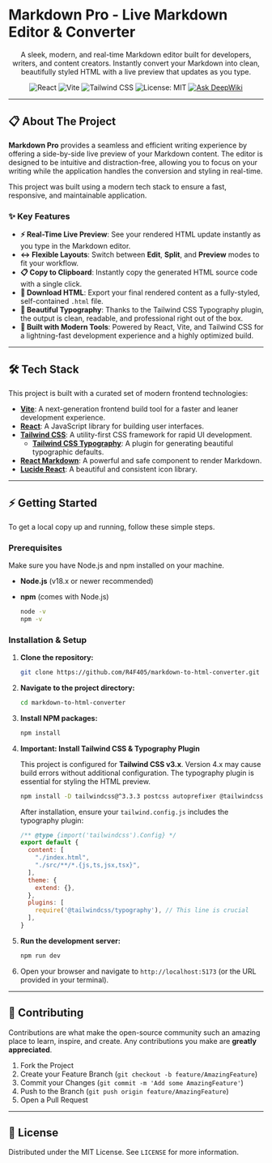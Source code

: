 # Markdown Pro - Live Markdown Editor & Converter

<p align="center">
  A sleek, modern, and real-time Markdown editor built for developers, writers, and content creators. Instantly convert your Markdown into clean, beautifully styled HTML with a live preview that updates as you type.
</p>

<p align="center">
  <img src="https://img.shields.io/badge/React-18.2.0-61DAFB?logo=react" alt="React">
  <img src="https://img.shields.io/badge/Vite-5.2.0-646CFF?logo=vite" alt="Vite">
  <img src="https://img.shields.io/badge/Tailwind_CSS-3.x-38B2AC?logo=tailwind-css" alt="Tailwind CSS">
  <img src="https://img.shields.io/badge/License-MIT-yellow.svg" alt="License: MIT">
  <a href="https://deepwiki.com/R4F405/markdown-to-html-converter"><img src="https://deepwiki.com/badge.svg" alt="Ask DeepWiki"></a>

</p>

---

## 📋 About The Project

**Markdown Pro** provides a seamless and efficient writing experience by offering a side-by-side live preview of your Markdown content. The editor is designed to be intuitive and distraction-free, allowing you to focus on your writing while the application handles the conversion and styling in real-time.

This project was built using a modern tech stack to ensure a fast, responsive, and maintainable application.

### ✨ Key Features

* **⚡ Real-Time Live Preview**: See your rendered HTML update instantly as you type in the Markdown editor.
* **↔️ Flexible Layouts**: Switch between **Edit**, **Split**, and **Preview** modes to fit your workflow.
* **📋 Copy to Clipboard**: Instantly copy the generated HTML source code with a single click.
* **💾 Download HTML**: Export your final rendered content as a fully-styled, self-contained `.html` file.
* **💅 Beautiful Typography**: Thanks to the Tailwind CSS Typography plugin, the output is clean, readable, and professional right out of the box.
* **🚀 Built with Modern Tools**: Powered by React, Vite, and Tailwind CSS for a lightning-fast development experience and a highly optimized build.

---

## 🛠️ Tech Stack

This project is built with a curated set of modern frontend technologies:

* **[Vite](https://vitejs.dev/)**: A next-generation frontend build tool for a faster and leaner development experience.
* **[React](https://reactjs.org/)**: A JavaScript library for building user interfaces.
* **[Tailwind CSS](https://tailwindcss.com/)**: A utility-first CSS framework for rapid UI development.
    * **[Tailwind CSS Typography](https://tailwindcss.com/docs/typography-plugin)**: A plugin for generating beautiful typographic defaults.
* **[React Markdown](https://github.com/remarkjs/react-markdown)**: A powerful and safe component to render Markdown.
* **[Lucide React](https://lucide.dev/)**: A beautiful and consistent icon library.

---

## ⚡ Getting Started

To get a local copy up and running, follow these simple steps.

### Prerequisites

Make sure you have Node.js and npm installed on your machine.
* **Node.js** (v18.x or newer recommended)
* **npm** (comes with Node.js)

    ```sh
    node -v
    npm -v
    ```

### Installation & Setup

1.  **Clone the repository:**
    ```sh
    git clone https://github.com/R4F405/markdown-to-html-converter.git
    ```

2.  **Navigate to the project directory:**
    ```sh
    cd markdown-to-html-converter
    ```

3.  **Install NPM packages:**
    ```sh
    npm install
    ```

4.  **Important: Install Tailwind CSS & Typography Plugin**

    This project is configured for **Tailwind CSS v3.x**. Version 4.x may cause build errors without additional configuration. The typography plugin is essential for styling the HTML preview.

    ```sh
    npm install -D tailwindcss@^3.3.3 postcss autoprefixer @tailwindcss/typography
    ```
    After installation, ensure your `tailwind.config.js` includes the typography plugin:
    ```js
    /** @type {import('tailwindcss').Config} */
    export default {
      content: [
        "./index.html",
        "./src/**/*.{js,ts,jsx,tsx}",
      ],
      theme: {
        extend: {},
      },
      plugins: [
        require('@tailwindcss/typography'), // This line is crucial
      ],
    }
    ```

5.  **Run the development server:**
    ```sh
    npm run dev
    ```

6.  Open your browser and navigate to `http://localhost:5173` (or the URL provided in your terminal).

---

## 🤝 Contributing

Contributions are what make the open-source community such an amazing place to learn, inspire, and create. Any contributions you make are **greatly appreciated**.

1.  Fork the Project
2.  Create your Feature Branch (`git checkout -b feature/AmazingFeature`)
3.  Commit your Changes (`git commit -m 'Add some AmazingFeature'`)
4.  Push to the Branch (`git push origin feature/AmazingFeature`)
5.  Open a Pull Request

---

## 📄 License

Distributed under the MIT License. See `LICENSE` for more information.
